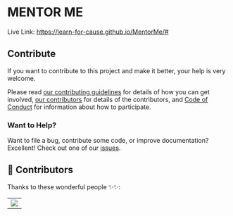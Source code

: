 # MENTOR ME
Live Link: https://learn-for-cause.github.io/MentorMe/#

## Contribute
If you want to contribute to this project and make it better, your help is very welcome.

Please read [our contributing guidelines](.CONTRIBUTING.md) for details of how you can get involved, [our contributors](./CONTRIBUTING.md) for details of the contributors, and [Code of Conduct](CODE_OF_CONDUCT.md) for information about how to participate.

### Want to Help?
Want to file a bug, contribute some code, or improve documentation? Excellent! Check out one of our [issues](https://github.com/Learn-For-Cause/MentorMe/issues).

## 🌟 Contributors 

Thanks to these wonderful people ✨✨:

<table>
	<tr>
		<td>
			<a href="https://github.com/Learn-For-Cause/MentorMe/contributors">
  				<img src="https://contrib.rocks/image?repo=Learn-For-Cause/MentorMe" />
			</a>
		</td>
	</tr>
</table>
